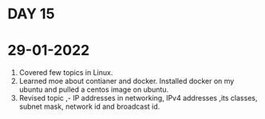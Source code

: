 # DAY 15

# 29-01-2022

1. Covered few topics in Linux.
2. Learned moe about contianer and docker. Installed docker on my ubuntu and pulled a centos image on ubuntu.
3.  Revised topic ,- IP addresses in networking, IPv4 addresses ,its classes, subnet mask, network id and broadcast id. 
